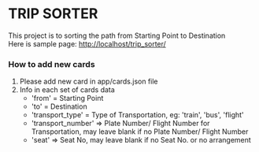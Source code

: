 # TRIP SORTER
This project is to sorting the path from Starting Point to Destination<br />
Here is sample page: [http://localhost/trip_sorter/](http://localhost/trip_sorter/ "Trip Sorter Page")

### How to add new cards
1. Please add new card in app/cards.json file
2. Info in each set of cards data
   - 'from' = Starting Point
   - 'to' = Destination
   - 'transport_type' = Type of Transportation, eg: 'train', 'bus', 'flight'
   - 'transport_number' => Plate Number/ Flight Number for Transportation, may leave blank if no Plate Number/ Flight Number
   - 'seat' => Seat No, may leave blank if no Seat No. or no arrangement

